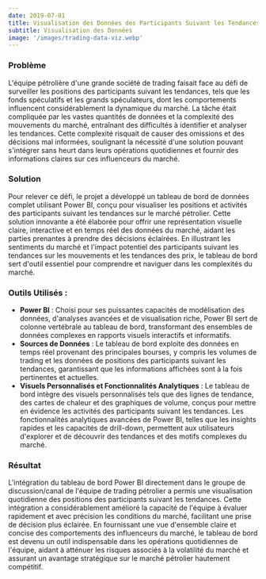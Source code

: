 ```yaml
---
date: 2019-07-01
title: Visualisation des Données des Participants Suivant les Tendances sur le Marché du Pétrole
subtitle: Visualisation des Données
image: '/images/trading-data-viz.webp'
---
```


### Problème
L'équipe pétrolière d'une grande société de trading faisait face au défi de surveiller les positions des participants suivant les tendances, tels que les fonds spéculatifs et les grands spéculateurs, dont les comportements influencent considérablement la dynamique du marché. La tâche était compliquée par les vastes quantités de données et la complexité des mouvements du marché, entraînant des difficultés à identifier et analyser les tendances. Cette complexité risquait de causer des omissions et des décisions mal informées, soulignant la nécessité d'une solution pouvant s'intégrer sans heurt dans leurs opérations quotidiennes et fournir des informations claires sur ces influenceurs du marché.

### Solution
Pour relever ce défi, le projet a développé un tableau de bord de données complet utilisant Power BI, conçu pour visualiser les positions et activités des participants suivant les tendances sur le marché pétrolier. Cette solution innovante a été élaborée pour offrir une représentation visuelle claire, interactive et en temps réel des données du marché, aidant les parties prenantes à prendre des décisions éclairées. En illustrant les sentiments du marché et l'impact potentiel des participants suivant les tendances sur les mouvements et les tendances des prix, le tableau de bord sert d'outil essentiel pour comprendre et naviguer dans les complexités du marché.

### Outils Utilisés :
- **Power BI** : Choisi pour ses puissantes capacités de modélisation des données, d'analyses avancées et de visualisation riche, Power BI sert de colonne vertébrale au tableau de bord, transformant des ensembles de données complexes en rapports visuels interactifs et informatifs.
- **Sources de Données** : Le tableau de bord exploite des données en temps réel provenant des principales bourses, y compris les volumes de trading et les données de positions des participants suivant les tendances, garantissant que les informations affichées sont à la fois pertinentes et actuelles.
- **Visuels Personnalisés et Fonctionnalités Analytiques** : Le tableau de bord intègre des visuels personnalisés tels que des lignes de tendance, des cartes de chaleur et des graphiques de volume, conçus pour mettre en évidence les activités des participants suivant les tendances. Les fonctionnalités analytiques avancées de Power BI, telles que les insights rapides et les capacités de drill-down, permettent aux utilisateurs d'explorer et de découvrir des tendances et des motifs complexes du marché.

### Résultat
L'intégration du tableau de bord Power BI directement dans le groupe de discussion/canal de l'équipe de trading pétrolier a permis une visualisation quotidienne des positions des participants suivant les tendances. Cette intégration a considérablement amélioré la capacité de l'équipe à évaluer rapidement et avec précision les conditions du marché, facilitant une prise de décision plus éclairée. En fournissant une vue d'ensemble claire et concise des comportements des influenceurs du marché, le tableau de bord est devenu un outil indispensable dans les opérations quotidiennes de l'équipe, aidant à atténuer les risques associés à la volatilité du marché et assurant un avantage stratégique sur le marché pétrolier hautement compétitif.